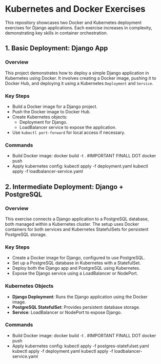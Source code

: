 # Kubernetes and Docker Exercises

This repository showcases two Docker and Kubernetes deployment exercises for Django applications. Each exercise increases in complexity, demonstrating key skills in container orchestration.

## 1. **Basic Deployment: Django App**

### Overview
This project demonstrates how to deploy a simple Django application in Kubernetes using Docker. It involves creating a Docker image, pushing it to Docker Hub, and deploying it using a Kubernetes `Deployment` and `Service`.

### Key Steps
- Build a Docker image for a Django project.
- Push the Docker image to Docker Hub.
- Create Kubernetes objects:
  - Deployment for Django.
  - LoadBalancer service to expose the application.
- Use `kubectl port-forward` for local access if necessary.

### Commands
- Build Docker image:
  docker build -t <yourPath> .   #IMPORTANT FINALL DOT
  docker push <yourPath>
- Apply kubernetes config:
  kubectl apply -f deployment.yaml
  kubectl apply -f loadbalancer-service.yaml

## 2. **Intermediate Deployment: Django + PostgreSQL**

### Overview
This exercise connects a Django application to a PostgreSQL database, both managed within a Kubernetes cluster. The setup uses Docker containers for both services and Kubernetes StatefulSets for persistent PostgreSQL storage.

### Key Steps
- Create a Docker image for Django, configured to use PostgreSQL.
- Set up a PostgreSQL database in Kubernetes with a StatefulSet.
- Deploy both the Django app and PostgreSQL using Kubernetes.
- Expose the Django service using a LoadBalancer or NodePort.

### Kubernetes Objects
- **Django Deployment**: Runs the Django application using the Docker image.
- **PostgreSQL StatefulSet**: Provides persistent database storage.
- **Service**: LoadBalancer or NodePort to expose Django.

### Commands
- Build Docker image:
  docker build -t <yourPath> . #IMPORTANT FINALL DOT
  docker push <yourPath>
- Apply kubernetes config:
  kubectl apply -f postgres-statefulset.yaml
  kubectl apply -f deployment.yaml
  kubectl apply -f loadbalancer-service.yaml

